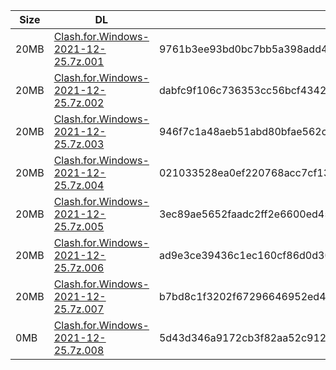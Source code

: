 |    Size   |     DL  | sha512sum |
|  ---  |  ---  |  ---  |
| 20MB | [Clash.for.Windows-2021-12-25.7z.001](https://cdn.jsdelivr.net/gh/appleians/cfw_intel@main/Clash.for.Windows-2021-12-25.7z.001) | 9761b3ee93bd0bc7bb5a398add4419befd32341f0d5b10968de28c8552aa8100dbc238b3d946c5acc0e6e710ef8664932194dbe2a9b9eba5b09b2bce590ea7e3 |
| 20MB | [Clash.for.Windows-2021-12-25.7z.002](https://cdn.jsdelivr.net/gh/appleians/cfw_intel@main/Clash.for.Windows-2021-12-25.7z.002) | dabfc9f106c736353cc56bcf43422ea3f91d6f497b71b5c811ffced1d2c1c1183166d6ad1e190d3e16884e4aa5da43871e253159d3c3a579688a468a55eba851 |
| 20MB | [Clash.for.Windows-2021-12-25.7z.003](https://cdn.jsdelivr.net/gh/appleians/cfw_intel@main/Clash.for.Windows-2021-12-25.7z.003) | 946f7c1a48aeb51abd80bfae562c93f559e990ba39dd24ca018fdd40c3639001d4e2f721670ae354866ded40e1859a89d221c99b40d6c852df2e644ff4ca2c68 |
| 20MB | [Clash.for.Windows-2021-12-25.7z.004](https://cdn.jsdelivr.net/gh/appleians/cfw_intel@main/Clash.for.Windows-2021-12-25.7z.004) | 021033528ea0ef220768acc7cf133b4c63e9a75c30e542d4128eba3ff2698dd777a6c249e1a75da74f60245dab7724faa66991cc232ea681ddb65e011d2235bc |
| 20MB | [Clash.for.Windows-2021-12-25.7z.005](https://cdn.jsdelivr.net/gh/appleians/cfw_intel@main/Clash.for.Windows-2021-12-25.7z.005) | 3ec89ae5652faadc2ff2e6600ed45d0d3a15e5b185b305c68b1227133df288bf9199b1aad2d86d3b4ce9e081a2886d39cb8669f92ca7ff81f15071726244e546 |
| 20MB | [Clash.for.Windows-2021-12-25.7z.006](https://cdn.jsdelivr.net/gh/appleians/cfw_intel@main/Clash.for.Windows-2021-12-25.7z.006) | ad9e3ce39436c1ec160cf86d0d30c0953cf63d10588d9d13df4b52a75bd9ae4a61b18d04a0b1d52c570d314a1e991d36c9dea65429d67f52709c5d2ab5927851 |
| 20MB | [Clash.for.Windows-2021-12-25.7z.007](https://cdn.jsdelivr.net/gh/appleians/cfw_intel@main/Clash.for.Windows-2021-12-25.7z.007) | b7bd8c1f3202f67296646952ed4c363d9417139a2640fcaef647c22361018ffdaaf1db5e12d76e170a25c2126b0dcaa812de31b89f791b2a668a61c63a523bcd |
| 0MB | [Clash.for.Windows-2021-12-25.7z.008](https://cdn.jsdelivr.net/gh/appleians/cfw_intel@main/Clash.for.Windows-2021-12-25.7z.008) | 5d43d346a9172cb3f82aa52c912b825fc103010df955d1991bca2b146ad282f5a287d863fede629d9b293788574eb0b1a517d95365ceadd1f3e3efca83b06e71 |
